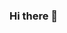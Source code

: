 ### Hi there 👋

<!--
**yuvrajrajarawal869/yuvrajrajarawal869** is a ✨ _special_ ✨ repository because its `README.md` (this file) appears on your GitHub profile.

Here are some ideas to get you started:
